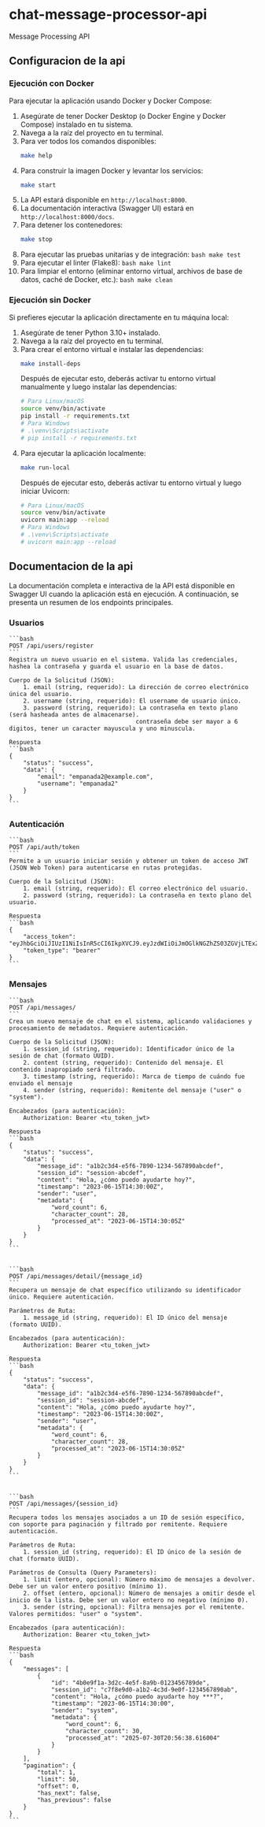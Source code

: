 # chat-message-processor-api
Message Processing API

## Configuracion de la api
### Ejecución con Docker
Para ejecutar la aplicación usando Docker y Docker Compose:

1.  Asegúrate de tener Docker Desktop (o Docker Engine y Docker Compose) instalado en tu sistema.
2.  Navega a la raíz del proyecto en tu terminal.
3.  Para ver todos los comandos disponibles:
    ```bash
    make help
    ```
4.  Para construir la imagen Docker y levantar los servicios:
    ```bash
    make start
    ```
5.  La API estará disponible en `http://localhost:8000`.
6.  La documentación interactiva (Swagger UI) estará en `http://localhost:8000/docs`.
7.  Para detener los contenedores:
    ```bash
    make stop
    ```
8.   Para ejecutar las pruebas unitarias y de integración:
    ```bash
    make test
    ```
9.   Para ejecutar el linter (Flake8):
    ```bash
    make lint
    ```
10.  Para limpiar el entorno (eliminar entorno virtual, archivos de base de datos, caché de Docker, etc.):
    ```bash
    make clean
    ```


### Ejecución sin Docker
Si prefieres ejecutar la aplicación directamente en tu máquina local:

1.  Asegúrate de tener Python 3.10+ instalado.
2.  Navega a la raíz del proyecto en tu terminal.
3.  Para crear el entorno virtual e instalar las dependencias:
    ```bash
    make install-deps
    ```
    Después de ejecutar esto, deberás activar tu entorno virtual manualmente y luego instalar las dependencias:
    ```bash
    # Para Linux/macOS
    source venv/bin/activate
    pip install -r requirements.txt
    # Para Windows
    # .\venv\Scripts\activate
    # pip install -r requirements.txt
    ```
4.  Para ejecutar la aplicación localmente:
    ```bash
    make run-local
    ```
    Después de ejecutar esto, deberás activar tu entorno virtual y luego iniciar Uvicorn:
    ```bash
    # Para Linux/macOS
    source venv/bin/activate
    uvicorn main:app --reload
    # Para Windows
    # .\venv\Scripts\activate
    # uvicorn main:app --reload
    ```

## Documentacion de la api
La documentación completa e interactiva de la API está disponible en Swagger UI cuando la aplicación está en ejecución. A continuación, se presenta un resumen de los endpoints principales.

### Usuarios
    ```bash
    POST /api/users/register
    ```
    Registra un nuevo usuario en el sistema. Valida las credenciales, hashea la contraseña y guarda el usuario en la base de datos.

    Cuerpo de la Solicitud (JSON):
        1. email (string, requerido): La dirección de correo electrónico única del usuario.
        2. username (string, requerido): El username de usuario único.
        3. password (string, requerido): La contraseña en texto plano (será hasheada antes de almacenarse).
                                        contraseña debe ser mayor a 6 digitos, tener un caracter mayuscula y uno minuscula.

    Respuesta
    ```bash
    {
        "status": "success",
        "data": {
            "email": "empanada2@example.com",
            "username": "empanada2"
        }
    }
    ```

### Autenticación
    ```bash
    POST /api/auth/token
    ```
    Permite a un usuario iniciar sesión y obtener un token de acceso JWT (JSON Web Token) para autenticarse en rutas protegidas.

    Cuerpo de la Solicitud (JSON):
        1. email (string, requerido): El correo electrónico del usuario.
        2. password (string, requerido): La contraseña en texto plano del usuario.

    Respuesta
    ```bash
    {
        "access_token": "eyJhbGciOiJIUzI1NiIsInR5cCI6IkpXVCJ9.eyJzdWIiOiJmOGlkNGZhZS03ZGVjLTExZDAtYTc2NS0wMGEwYzkxZTZiZjYiLCJleHAiOjE2NzgwNTI0MDB9.some_signature_here",
        "token_type": "bearer"
    }
    ```

### Mensajes
    ```bash
    POST /api/messages/
    ```
    Crea un nuevo mensaje de chat en el sistema, aplicando validaciones y procesamiento de metadatos. Requiere autenticación.

    Cuerpo de la Solicitud (JSON):
        1. session_id (string, requerido): Identificador único de la sesión de chat (formato UUID).
        2. content (string, requerido): Contenido del mensaje. El contenido inapropiado será filtrado.
        3. timestamp (string, requerido): Marca de tiempo de cuándo fue enviado el mensaje
        4. sender (string, requerido): Remitente del mensaje ("user" o "system").
    
    Encabezados (para autenticación):
        Authorization: Bearer <tu_token_jwt>

    Respuesta
    ```bash
    {
        "status": "success",
        "data": {
            "message_id": "a1b2c3d4-e5f6-7890-1234-567890abcdef",
            "session_id": "session-abcdef",
            "content": "Hola, ¿cómo puedo ayudarte hoy?",
            "timestamp": "2023-06-15T14:30:00Z",
            "sender": "user",
            "metadata": {
                "word_count": 6,
                "character_count": 28,
                "processed_at": "2023-06-15T14:30:05Z"
            }
        }
    }
    ```


    ```bash
    POST /api/messages/detail/{message_id}
    ```
    Recupera un mensaje de chat específico utilizando su identificador único. Requiere autenticación.

    Parámetros de Ruta:
        1. message_id (string, requerido): El ID único del mensaje (formato UUID).
    
    Encabezados (para autenticación):
        Authorization: Bearer <tu_token_jwt>

    Respuesta
    ```bash
    {
        "status": "success",
        "data": {
            "message_id": "a1b2c3d4-e5f6-7890-1234-567890abcdef",
            "session_id": "session-abcdef",
            "content": "Hola, ¿cómo puedo ayudarte hoy?",
            "timestamp": "2023-06-15T14:30:00Z",
            "sender": "user",
            "metadata": {
                "word_count": 6,
                "character_count": 28,
                "processed_at": "2023-06-15T14:30:05Z"
            }
        }
    }
    ```


    ```bash
    POST /api/messages/{session_id}
    ```
    Recupera todos los mensajes asociados a un ID de sesión específico, con soporte para paginación y filtrado por remitente. Requiere autenticación.

    Parámetros de Ruta:
        1. session_id (string, requerido): El ID único de la sesión de chat (formato UUID).

    Parámetros de Consulta (Query Parameters):
        1. limit (entero, opcional): Número máximo de mensajes a devolver. Debe ser un valor entero positivo (mínimo 1).
        2. offset (entero, opcional): Número de mensajes a omitir desde el inicio de la lista. Debe ser un valor entero no negativo (mínimo 0).
        3. sender (string, opcional): Filtra mensajes por el remitente. Valores permitidos: "user" o "system".
    
    Encabezados (para autenticación):
        Authorization: Bearer <tu_token_jwt>

    Respuesta
    ```bash
    {
        "messages": [
            {
                "id": "4b0e9f1a-3d2c-4e5f-8a9b-0123456789de",
                "session_id": "c7f8e9d0-a1b2-4c3d-9e0f-1234567890ab",
                "content": "Hola, ¿cómo puedo ayudarte hoy ***?",
                "timestamp": "2023-06-15T14:30:00",
                "sender": "system",
                "metadata": {
                    "word_count": 6,
                    "character_count": 30,
                    "processed_at": "2025-07-30T20:56:38.616004"
                }
            }
        ],
        "pagination": {
            "total": 1,
            "limit": 50,
            "offset": 0,
            "has_next": false,
            "has_previous": false
        }
    }
    ```